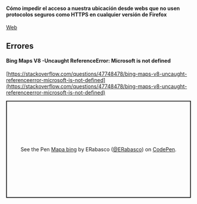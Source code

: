 #### Cómo impedir el acceso a nuestra ubicación desde webs que no usen protocolos seguros como HTTPS en cualquier versión de Firefox
[Web](https://www.redeszone.net/2017/03/14/firefox-55-geolocalizacion-https/)

## Errores
#### Bing Maps V8 -Uncaught ReferenceError: Microsoft is not defined
[https://stackoverflow.com/questions/47748478/bing-maps-v8-uncaught-referenceerror-microsoft-is-not-defined](https://stackoverflow.com/questions/47748478/bing-maps-v8-uncaught-referenceerror-microsoft-is-not-defined)


<p class="codepen" data-height="265" data-theme-id="light" data-default-tab="js,result" data-user="ERabasco" data-slug-hash="NWGMRGZ" style="height: 265px; box-sizing: border-box; display: flex; align-items: center; justify-content: center; border: 2px solid; margin: 1em 0; padding: 1em;" data-pen-title="Mapa bing">
  <span>See the Pen <a href="https://codepen.io/ERabasco/pen/NWGMRGZ">
  Mapa bing</a> by ERabasco (<a href="https://codepen.io/ERabasco">@ERabasco</a>)
  on <a href="https://codepen.io">CodePen</a>.</span>
</p>
<script async src="https://static.codepen.io/assets/embed/ei.js"></script>
 
